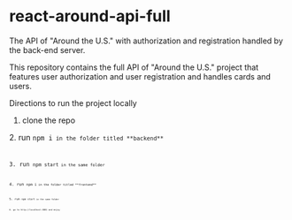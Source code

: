 # react-around-api-full
The API of "Around the U.S." with authorization and registration handled by the back-end server.

This repository contains the full API of "Around the U.S." project that features user authorization and user registration and handles cards and users.

Directions to run the project locally

1. clone the repo
<p>2. run <code>npm i<code> in the folder titled **backend** </p>
<p>3. run <code>npm start<code> in the same folder  </p>
<p>4. run <code>npm i<code> in the folder titled **frontend**  </p>
<p>5. run <code>npm start<code> in the same folder  </p>
<p>6. go to http://localhost:3001 and enjoy  </p>
